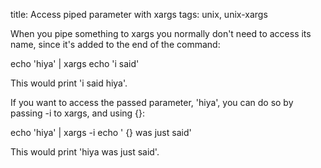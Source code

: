 title: Access piped parameter with xargs
tags: unix, unix-xargs

When you pipe something to xargs you normally don't need to access its name, since it's added to the end of the command:

  echo 'hiya' | xargs echo 'i said'
  
This would print 'i said hiya'.

If you want to access the passed parameter, 'hiya', you can do so by passing -i to xargs, and using {}:

  echo 'hiya' | xargs -i echo ' {} was just said'
  
This would print 'hiya was just said'.
